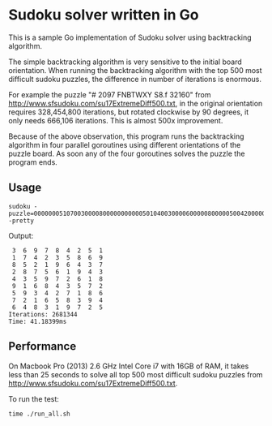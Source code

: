 # Sudoku solver written in Go

This is a sample Go implementation of Sudoku solver using backtracking algorithm.

The simple backtracking algorithm is very sensitive to the initial board orientation.
When running the backtracking algorithm with the top 500 most difficult sudoku puzzles,
the difference in number of iterations is enormous. 

For example the puzzle "#	2097	FNBTWXY	S8.f	32160" from http://www.sfsudoku.com/su17ExtremeDiff500.txt, 
in the original orientation requires 328,454,800 iterations, but rotated clockwise by 90 degrees, it only needs 666,106 iterations.
This is almost 500x improvement.

Because of the above observation, this program runs the backtracking algorithm in four parallel goroutines using different orientations of the puzzle board.
As soon any of the four goroutines solves the puzzle the program ends.

## Usage
```
sudoku -puzzle=000000051070030000800000000000501040030000600000800000500420000001000300000000700 -pretty
```

Output:
```
 3  6  9  7  8  4  2  5  1
 1  7  4  2  3  5  8  6  9
 8  5  2  1  9  6  4  3  7
 2  8  7  5  6  1  9  4  3
 4  3  5  9  7  2  6  1  8
 9  1  6  8  4  3  5  7  2
 5  9  3  4  2  7  1  8  6
 7  2  1  6  5  8  3  9  4
 6  4  8  3  1  9  7  2  5
Iterations: 2681344
Time: 41.18399ms
```

## Performance
On Macbook Pro (2013) 2.6 GHz Intel Core i7 with 16GB of RAM, it takes less than 25 seconds to solve all top 500 most difficult sudoku puzzles from http://www.sfsudoku.com/su17ExtremeDiff500.txt.

To run the test:
```
time ./run_all.sh
```